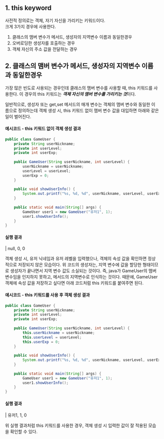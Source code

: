 ## 1. this keyword

사전적 정의로는 객체, 자기 자신을 가리키는 키워드이다.\
크게 3가지 경우에 사용한다.

1. 클래스의 맴버 변수가 메서드, 생성자의 지역변수 이름과 동일한경우
2. 오버로딩한 생성자를 호출하는 경우
3. 객체 자신의 주소 값을 전달하는 경우


## 2. 클래스의 맴버 변수가 메서드, 생성자의 지역변수 이름과 동일한경우
가장 많은 빈도로 사용되는 경우인데 클래스의 맴버 변수를 사용할 때, this 키워드를 사용한다.
이 경우의 this 키워드는 ***객체 자신의 맴버 변수를 가리키는 것***이다.

일반적으로, 생성자 또는 get,set 메서드의 매개 변수는 객체의 맴버 변수와 동일한 이름으로 정의하는데
객체 생성 시, this 키워드 없이 맴버 변수 값을 대입하면 아래와 같은 일이 벌어진다.


#### 예시코드 - this 키워드 없이 객체 생성 결과
```java
public class GameUser {
	private String userNickname;
	private int userLevel;
	private int userExp;
	
	public GameUser(String userNickname, int userLevel) {
		userNickname = userNickname;
		userLevel = userLevel;
		userExp = 0;
	}
	
	public void showUserInfo() {
		System.out.printf("%s, %d, %d", userNickname, userLevel, userExp);
	}
	
	public static void main(String[] args) {
		GameUser user1 = new GameUser("유저1", 1);
		user1.showUserInfo();
	}
}
```

#### 실행 결과
| null, 0, 0

객체 생성 시, 유저 닉네임과 유저 레벨을 입력했으나, 객체의 속성 값을 확인하면 정상적으로 저장되지 않은 모습이다.
위 코드의 생성자는, 지역 변수에 값을 할당한 형태이므로 생성자가 끝나면서 지역 변수 값도 소실되는 것이다.
즉, java가 GameUser의 맴버 변수임을 인지하지 못하고, 메서드의 지역변수로 인식하는 것이다.
때문에, GameUser 객체에 속성 값을 저장하고 싶다면 아래 코드처럼 this 키워드를 붙여주면 된다.


#### 예시코드 - this 키워드를 사용 후 객체 생성 결과
```java
public class GameUser {
	private String userNickname;
	private int userLevel;
	private int userExp;
	
	public GameUser(String userNickname, int userLevel) {
		this.userNickname = userNickname;
		this.userLevel = userLevel;
		this.userExp = 0;
	}
	
	public void showUserInfo() {
		System.out.printf("%s, %d, %d", userNickname, userLevel, userExp);
	}
	
	public static void main(String[] args) {
		GameUser user1 = new GameUser("유저1", 1);
		user1.showUserInfo();
	}
}
```

#### 실행 결과
| 유저1, 1, 0

위 실행 결과처럼 this 키워드를 사용한 경우, 객체 생성 시 입력한 값이 잘 적용된 모습을 확인할 수 있다. 